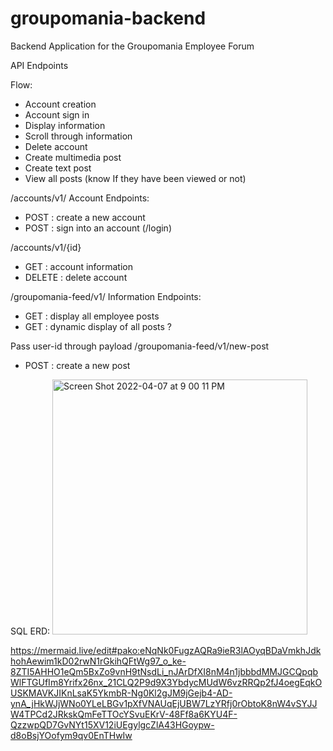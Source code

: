 # groupomania-backend
Backend Application for the Groupomania Employee Forum 



API Endpoints

Flow: 
- Account creation 
- Account sign in
- Display information
- Scroll through information
- Delete account
- Create multimedia post
- Create text post
- View all posts (know If they have been viewed or not)

/accounts/v1/
Account Endpoints:
- POST : create a new account
- POST : sign into an account (/login)

/accounts/v1/{id}
- GET : account information
- DELETE  : delete account

/groupomania-feed/v1/
Information Endpoints:

- GET : display all employee posts
- GET : dynamic display of all posts  ? 

Pass user-id through payload
/groupomania-feed/v1/new-post
- POST : create a new post

SQL ERD:
<img width="408" alt="Screen Shot 2022-04-07 at 9 00 11 PM" src="https://user-images.githubusercontent.com/40476522/162348392-5118aec2-e2f4-425d-88e2-f7e788a8c8b0.png">

https://mermaid.live/edit#pako:eNqNk0FugzAQRa9ieR3lAOyqBDaVmkhJdkhohAewim1kD02rwN1rGkihQFtWg97_o_ke-8ZTI5AHHO1eQm5BxZo9vnH9tNsdLi_nJArDfXI8nM4n1jbbbdMMJGCQpqbWlFTGUfIm8Yrifx26nx_21CLQ2P9d9X3YbdycMUdW6vzRRQp2fJ4oegEqkOUSKMAVKJIKnLsaK5YkmbR-Ng0Kl2gJM9jGejb4-AD-ynA_jHkWJjWNo0YLeLBGv1pXfVNAUqEjUBW7LzYRfj0rObtoK8nW4vSYJJW4TPCd2JRkskQmFeTTOcYSvuEKrV-48Ff8a6KYU4F-QzzwpQD7GvNYt15XV12iUEgylgcZlA43HGoypw-d8oBsjYOofym9qv0EnTHwIw

